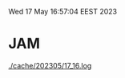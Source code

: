 Wed 17 May 16:57:04 EEST 2023
# JAM
<a href='./cache/202305/17_16.log'>./cache/202305/17_16.log</a>

